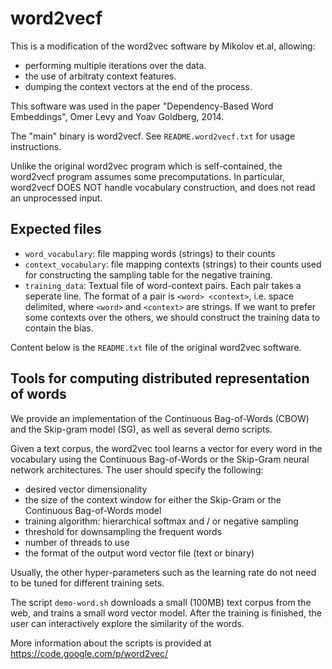 # word2vecf

This is a modification of the word2vec software by Mikolov et.al, allowing:
   - performing multiple iterations over the data.
   - the use of arbitraty context features.
   - dumping the context vectors at the end of the process.

This software was used in the paper "Dependency-Based Word Embeddings", Omer
Levy and Yoav Goldberg, 2014.

The "main" binary is word2vecf.
See `README.word2vecf.txt` for usage instructions.

Unlike the original word2vec program which is self-contained, the word2vecf program assumes some precomputations.
In particular, word2vecf DOES NOT handle vocabulary construction, and does not read an unprocessed input.

## Expected files

- `word_vocabulary`:
   file mapping words (strings) to their counts
- `context_vocabulary`:
   file mapping contexts (strings) to their counts
   used for constructing the sampling table for the negative training.
- `training_data`:
   Textual file of word-context pairs.
   Each pair takes a seperate line.
   The format of a pair is `<word> <context>`, i.e. space delimited, where `<word>` and `<context>` are strings.
   If we want to prefer some contexts over the others, we should construct the training data to contain the bias.

Content below is the `README.txt` file of the original word2vec software.

## Tools for computing distributed representation of words

We provide an implementation of the Continuous Bag-of-Words (CBOW) and the Skip-gram model (SG), as well as several demo scripts.

Given a text corpus, the word2vec tool learns a vector for every word in the vocabulary using the Continuous Bag-of-Words or the Skip-Gram neural network architectures.
The user should specify the following:
 - desired vector dimensionality
 - the size of the context window for either the Skip-Gram or the Continuous Bag-of-Words model
 - training algorithm: hierarchical softmax and / or negative sampling
 - threshold for downsampling the frequent words 
 - number of threads to use
 - the format of the output word vector file (text or binary)

Usually, the other hyper-parameters such as the learning rate do not need to be tuned for different training sets. 

The script `demo-word.sh` downloads a small (100MB) text corpus from the web, and trains a small word vector model.
After the training is finished, the user can interactively explore the similarity of the words.

More information about the scripts is provided at https://code.google.com/p/word2vec/

